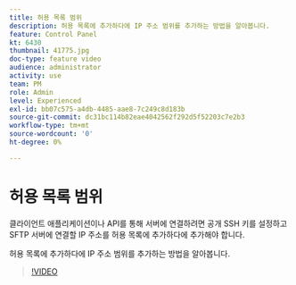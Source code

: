 ```yaml
---
title: 허용 목록 범위
description: 허용 목록에 추가하다에 IP 주소 범위를 추가하는 방법을 알아봅니다.
feature: Control Panel
kt: 6430
thumbnail: 41775.jpg
doc-type: feature video
audience: administrator
activity: use
team: PM
role: Admin
level: Experienced
exl-id: bb07c575-a4db-4485-aae8-7c249c8d183b
source-git-commit: dc31bc114b82eae4042562f292d5f52203c7e2b3
workflow-type: tm+mt
source-wordcount: '0'
ht-degree: 0%

---
```


# 허용 목록 범위

클라이언트 애플리케이션이나 API를 통해 서버에 연결하려면 공개 SSH 키를 설정하고 SFTP 서버에 연결할 IP 주소를 허용 목록에 추가하다에 추가해야 합니다.

허용 목록에 추가하다에 IP 주소 범위를 추가하는 방법을 알아봅니다.

>[!VIDEO](https://video.tv.adobe.com/v/41775?quality=12)
